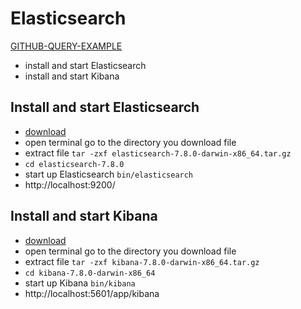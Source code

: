 # Elasticsearch

[GITHUB-QUERY-EXAMPLE](https://github.com/codingexplained/complete-guide-to-elasticsearch)

- install and start Elasticsearch
- install and start Kibana

## Install and start Elasticsearch

- [download](https://www.elastic.co/downloads/elasticsearch)
- open terminal go to the directory you download file
- extract file `tar -zxf elasticsearch-7.8.0-darwin-x86_64.tar.gz`
- `cd elasticsearch-7.8.0`
- start up Elasticsearch `bin/elasticsearch`
- http://localhost:9200/

## Install and start Kibana

- [download](https://www.elastic.co/downloads/kibana)
- open terminal go to the directory you download file
- extract file `tar -zxf kibana-7.8.0-darwin-x86_64.tar.gz`
- `cd kibana-7.8.0-darwin-x86_64`
- start up Kibana `bin/kibana`
- http://localhost:5601/app/kibana
